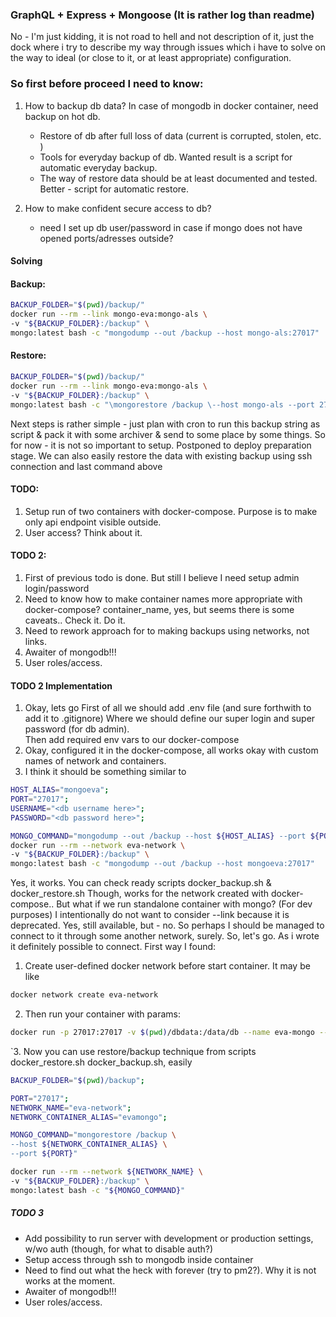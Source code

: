 ### GraphQL + Express + Mongoose (It is rather log than readme) 

No - I'm just kidding, it is not road to hell and not description of it, 
just the dock where i try to describe my way through issues which i have to solve 
on the way to ideal (or close to it, or at least appropriate) configuration.

### So first before proceed I need to know:

1. How to backup db data? In case of mongodb in docker container, need backup on hot db.
      * Restore of db after full loss of data (current is corrupted, stolen, etc. )
      * Tools for everyday backup of db. Wanted result is a script for automatic everyday backup.
      * The way of restore data should be at least documented and tested. Better - script for automatic restore.
      
      
2. How to make confident secure access to db?
    * need I set up db user/password in case if mongo does not have opened ports/adresses outside?
    
#### Solving

#### Backup:

```bash
BACKUP_FOLDER="$(pwd)/backup/"
docker run --rm --link mongo-eva:mongo-als \
-v "${BACKUP_FOLDER}:/backup" \
mongo:latest bash -c "mongodump --out /backup --host mongo-als:27017"
```

#### Restore:

```bash
BACKUP_FOLDER="$(pwd)/backup/"
docker run --rm --link mongo-eva:mongo-als \
-v "${BACKUP_FOLDER}:/backup" \
mongo:latest bash -c "\mongorestore /backup \--host mongo-als --port 27017 --username usernme --password simple --authenticationDatabase admin"

```


Next steps is rather simple - just plan with cron to run this backup string as script & pack it with some archiver & send to some place by some things.
So for now - it is not so important to setup. Postponed to deploy preparation stage.
We can also easily restore the data with existing backup using ssh connection and last command above


#### TODO:

1. Setup run of two containers with docker-compose. Purpose is to make only api endpoint visible outside.
2. User access? Think about it.


#### TODO 2:
 1. First of previous todo is done. But still I believe I need setup admin login/password
 2. Need to know how to make container names more appropriate with docker-compose? 
 container_name, yes, but seems there is some caveats.. Check it. Do it.
 3. Need to rework approach for to making backups using networks, not links.
 4. Awaiter of mongodb!!!
 4. User roles/access.
 
 
#### TODO 2 Implementation
 1. Okay, lets go
 First of all we should add .env file (and sure forthwith to add it to .gitignore) 
 Where we should define our super login and super password (for db admin).  
 Then add required env vars to our docker-compose
 2. Okay, configured it in the docker-compose, all works okay with custom names of network and containers.
 3. I think it should be something similar to 

```bash
HOST_ALIAS="mongoeva";
PORT="27017";
USERNAME="<db username here>";
PASSWORD="<db password here>";

MONGO_COMMAND="mongodump --out /backup --host ${HOST_ALIAS} --port ${PORT} --username ${USERNAME} --password ${PASSWORD} --authenticationDatabase admin"
docker run --rm --network eva-network \
-v "${BACKUP_FOLDER}:/backup" \
mongo:latest bash -c "mongodump --out /backup --host mongoeva:27017"

```

Yes, it works. You can check ready scripts docker_backup.sh & docker_restore.sh
Though, works for the network created with docker-compose.. But what if we run standalone container with mongo? (For dev purposes) 
I intentionally do not want to consider --link because it is deprecated. Yes, still available, but - no. 
So perhaps I should be managed to connect to it through some another network, surely. So, let's go.
As i wrote it definitely possible to connect. First way I found:  
 1. Create user-defined docker network before start container. It may be like  

```bash
docker network create eva-network
```  

2.  Then run your container with params:  

 ```bash
 docker run -p 27017:27017 -v $(pwd)/dbdata:/data/db --name eva-mongo --network eva-network --network-alias evamongo mongo:latest
```
`3. Now you can use restore/backup technique from scripts docker_restore.sh docker_backup.sh, easily

```bash
BACKUP_FOLDER="$(pwd)/backup";

PORT="27017";
NETWORK_NAME="eva-network";
NETWORK_CONTAINER_ALIAS="evamongo";

MONGO_COMMAND="mongorestore /backup \
--host ${NETWORK_CONTAINER_ALIAS} \
--port ${PORT}"

docker run --rm --network ${NETWORK_NAME} \
-v "${BACKUP_FOLDER}:/backup" \
mongo:latest bash -c "${MONGO_COMMAND}"
```

#####  TODO 3
 
 - Add possibility to run server with development or production settings, w/wo auth (though, for what to disable auth?)
 - Setup access through ssh to mongodb inside container
 - Need to find out what the heck with forever (try to pm2?). Why it is not works at the moment.
 - Awaiter of mongodb!!!
 - User roles/access.